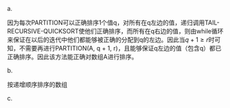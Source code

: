 a.

因为每次PARTITION可以正确排序1个值q，对所有在q左边的值，递归调用TAIL-RECURSIVE-QUICKSORT使他们正确排序，而所有在q右边的值，则由while循环来保证在以后的迭代中他们都能够被正确的分配到q的左边。因此当$q+1 \ge r$时可知，不需要再进行PARTITION(A, q + 1, r)，且能够保证q左边的值（包含q）都已正确排序。因此该方法能正确对数组A进行排序。

b.

按递增顺序排序的数组

c.

